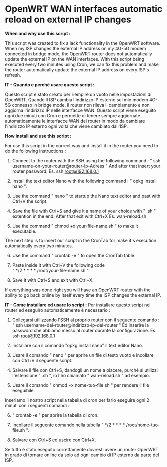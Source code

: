 # OpenWRT WAN interfaces automatic reload on external IP changes

**When and why use this script :**

This script was created to fix a lack functionality in the OpenWRT software. When my ISP changes the external IP address on my 4G-5G modem connected in bridge mode, the OpenWRT router does not automatically update the external IP on the WAN interfaces. With this script being executed every two minutes using Cron, we can fix this problem and make the router automatically update the external IP address on every ISP's refresh.



**IT - Quando e perchè usare questo script :**

Questo script è stato creato per riempire un vuoto nelle impostazioni di OpenWRT. Quando il ISP cambia l'indirizzo IP esterno sul mio modem 4G-5G connesso in bridge mode, il router non rileva il cambiamento e non aggiorna l'indirizzo IP nelle interfacce WAN. Questo script viene eseguito ogni due minuti con Cron e permette di tenere sempre aggiornate automaticamente le interfacce WAN del router in modo da cambiare l'indirizzo IP esterno ogni volta che viene cambiato dall'ISP.



**How install and use this script :**

For use this script in the correct way and install it in the router you need to do the following instructions :

1) Connect to the router with the SSH using the following command :  " ssh username-on-your-router@router-Ip-Adress " And after that insert your router password. 					Es. ssh root@192.168.0.1

2) Install the text editor Nano with the following command : " opkg install nano ".

3) Use the command " nano " to startup the Nano text editor and past with Ctrl+V the script.

4) Save the file with Ctrl+S and give it a name of your choice with " .sh " extention in the end. After that exit with Ctrl+X Es. wan-reload.sh

5) Use the command " chmod +x your-file-name.sh " to make it executable.

The next step is to insert our script in the CronTab for make it's execution automatically every two minutes.

6) Use the command " crontab -e " to open the CronTab table.

7) Paste inside it with Ctrl+V the following code 			
" */2 * * * * /root/your-file-name.sh ".

8) Save it with Ctrl+S and exit with Ctrl+X.

If everything was done right you will have an OpenWRT router with the ability to go back online by itself every time the ISP changes the external IP.



**IT - Come installare ed usare lo script :**
Per installare questo script nel router ed eseguiro automaticamente è necessario :

1) Collegarsi utilizzando l'SSH al proprio router con  il seguente comando : " ssh username-del-router@indirizzo-ip-del-router " Ed inserire la password che abbiamo messo al router durante la configurazione. Es. ssh root@192.168.0.1

2) Installare con il comando "opkg install nano" il text editor Nano.

3) Usare il comando " nano " per aprire un file di testo vuoto e incollare con Ctrl+V il seguente script.

4) Salvare il file con Ctrl+S, dandogli un nome a piacere, purchè si utilizzi l'estensione " .sh ", io l'ho chiamato 
" wan-reload.sh " ad esempio.

5) Usare il comando " chmod +x nome-tuo-file.sh " per rendere il file eseguibile.

Inseriamo il nostro script nella tabella di cron per farlo eseguire ogni 2 minuti con i seguenti comandi :

6) " crontab -e " per aprire la tabella di cron.

7) Incollare il seguente comando nella tabella 
" */2 * * * * /root/nome-tuo-file.sh ".

8) Salvare con Ctrl+S ed uscire con Ctrl+X.

Se tutto è stato eseguito correttamente dovresti avere un router OpenWRT in grado di tornare online da solo ad ogni cambio di IP esterno da parte del ISP.
